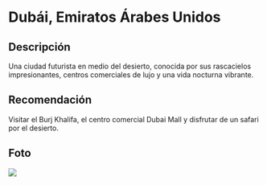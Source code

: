 # Dubái, Emiratos Árabes Unidos

## Descripción  
Una ciudad futurista en medio del desierto, conocida por sus rascacielos impresionantes, centros comerciales de lujo y una vida nocturna vibrante.
## Recomendación  
Visitar el Burj Khalifa, el centro comercial Dubai Mall y disfrutar de un safari por el desierto.
## Foto  
![](https://www.visitdubai.com/-/media/gathercontent/poi/b/burj-khalifa/fallback-image/poi-burj-khalifa-3-dtcm-jun-2023.jpg) 
